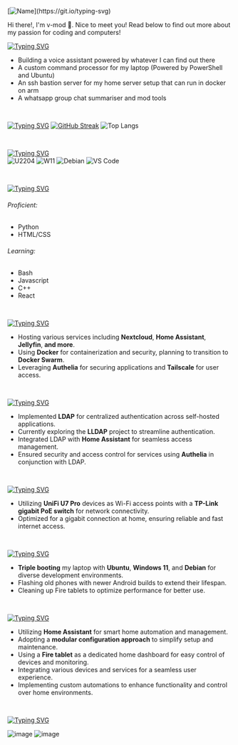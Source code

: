 [![Name](https://readme-typing-svg.demolab.com?font=Consolas&size=35&pause=2000&color=00dab9&width=435&lines=Hi+there!)](https://git.io/typing-svg)

Hi there!, I'm v-mod 👋. Nice to meet you! Read below to find out more about my passion for coding and computers!

[![Typing SVG](https://readme-typing-svg.demolab.com?font=Consolas&color=177C72&pause=1000&width=435&lines=I'm+working+on%3A)](https://git.io/typing-svg)
- Building a voice assistant powered by whatever I can find out there
- A custom command processor for my laptop (Powered by PowerShell and Ubuntu)
- An ssh bastion server for my home server setup that can run in docker on arm
- A whatsapp group chat summariser and mod tools

<br>

[![Typing SVG](https://readme-typing-svg.demolab.com?font=Consolas&color=8CDA80&pause=1000&width=435&lines=Stats%3A)](https://git.io/typing-svg)
[![GitHub Streak](https://streak-stats.demolab.com?user=vmd1&theme=gruvbox_duo&hide_border=true)](https://git.io/streak-stats)
![Top Langs](https://github-readme-stats.vercel.app/api/top-langs/?username=vmd1)

<br>

[![Typing SVG](https://readme-typing-svg.demolab.com?font=Consolas&color=72BAB6&pause=1000&width=435&lines=OS+%26+Tools%3A)](https://git.io/typing-svg)
<br>
![U2204](https://img.shields.io/badge/OS-Ubuntu%2022.04-orange?style=flat-square&logo=ubuntu)
![W11](https://img.shields.io/badge/OS-Windows%2011-blueviolet?style=flat-square&logo=windows11)
![Debian](https://img.shields.io/badge/OS-Debian-red?style=flat-square&logo=debian)
![VS Code](https://img.shields.io/badge/IDE-VSCode-%23007ACC?style=flat-square&logo=Visual-studio-code)

<br>

[![Typing SVG](https://readme-typing-svg.demolab.com?font=Consolas&pause=1000&color=72BAB6&width=435&lines=Programming+Languages%3A)](https://git.io/typing-svg)
###### Proficient:
- Python
- HTML/CSS
###### Learning:
- Bash
- Javascript
- C++
- React

<br>

[![Typing SVG](https://readme-typing-svg.demolab.com?font=Consolas&pause=1000&color=72BAB6&width=435&lines=Self-Hosting+Setup%3A)](https://git.io/typing-svg)
- Hosting various services including **Nextcloud**, **Home Assistant**, **Jellyfin**, **and more**.
- Using **Docker** for containerization and security, planning to transition to **Docker Swarm**.
- Leveraging **Authelia** for securing applications and **Tailscale** for user access.

<br>

[![Typing SVG](https://readme-typing-svg.demolab.com?font=Consolas&pause=1000&color=72BAB6&width=435&lines=LDAP+Setup%3A)](https://git.io/typing-svg)
- Implemented **LDAP** for centralized authentication across self-hosted applications.
- Currently exploring the **LLDAP** project to streamline authentication.
- Integrated LDAP with **Home Assistant** for seamless access management.
- Ensured security and access control for services using **Authelia** in conjunction with LDAP.

<br>

[![Typing SVG](https://readme-typing-svg.demolab.com?font=Consolas&pause=1000&color=72BAB6&width=435&lines=UniFi+Setup%3A)](https://git.io/typing-svg)
- Utilizing **UniFi U7 Pro** devices as Wi-Fi access points with a **TP-Link gigabit PoE switch** for network connectivity.
- Optimized for a gigabit connection at home, ensuring reliable and fast internet access.

<br>

[![Typing SVG](https://readme-typing-svg.demolab.com?font=Consolas&pause=1000&color=72BAB6&width=435&lines=Device+Customization+%26+Flashing%3A)](https://git.io/typing-svg)
- **Triple booting** my laptop with **Ubuntu**, **Windows 11**, and **Debian** for diverse development environments.
- Flashing old phones with newer Android builds to extend their lifespan.
- Cleaning up Fire tablets to optimize performance for better use.

<br>

[![Typing SVG](https://readme-typing-svg.demolab.com?font=Consolas&pause=1000&color=72BAB6&width=435&lines=Home+Assistant%3A)](https://git.io/typing-svg)
- Utilizing **Home Assistant** for smart home automation and management.
- Adopting a **modular configuration approach** to simplify setup and maintenance.
- Using a **Fire tablet** as a dedicated home dashboard for easy control of devices and monitoring.
- Integrating various devices and services for a seamless user experience.
- Implementing custom automations to enhance functionality and control over home environments.

<br>

[![Typing SVG](https://readme-typing-svg.demolab.com?font=Consolas&pause=1000&color=72BAB6&width=435&lines=My+Self-hosted+Dashboard%3A)](https://git.io/typing-svg)

![image](https://github.com/user-attachments/assets/fec2ad0d-4ee1-45df-a89c-13fce47e73fd)
![image](https://github.com/user-attachments/assets/cf612fc9-70a0-4502-a691-68a427ff9e56)

